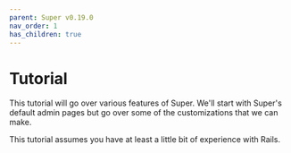 ```yaml
---
parent: Super v0.19.0
nav_order: 1
has_children: true
---
```

# Tutorial

This tutorial will go over various features of Super. We'll start with Super's
default admin pages but go over some of the customizations that we can make.

This tutorial assumes you have at least a little bit of experience with Rails.
